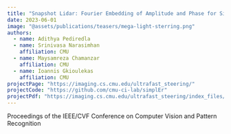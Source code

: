 ```yaml
---
title: "Snapshot Lidar: Fourier Embedding of Amplitude and Phase for Single-Image Depth Reconstruction"
date: 2023-06-01
image: "@assets/publications/teasers/mega-light-sterring.png"
authors:
  - name: Adithya Pediredla
  - name: Srinivasa Narasimhan
    affiliation: CMU
  - name: Maysamreza Chamanzar
    affiliation: CMU
  - name: Ioannis Gkioulekas
    affiliation: CMU
projectPage: "https://imaging.cs.cmu.edu/ultrafast_steering/"
projectCode: "https://github.com/cmu-ci-lab/simplEr"
projectPdf: "https://imaging.cs.cmu.edu/ultrafast_steering/index_files/paper.pdf"
---
```


Proceedings of the IEEE/CVF Conference on Computer Vision and Pattern Recognition